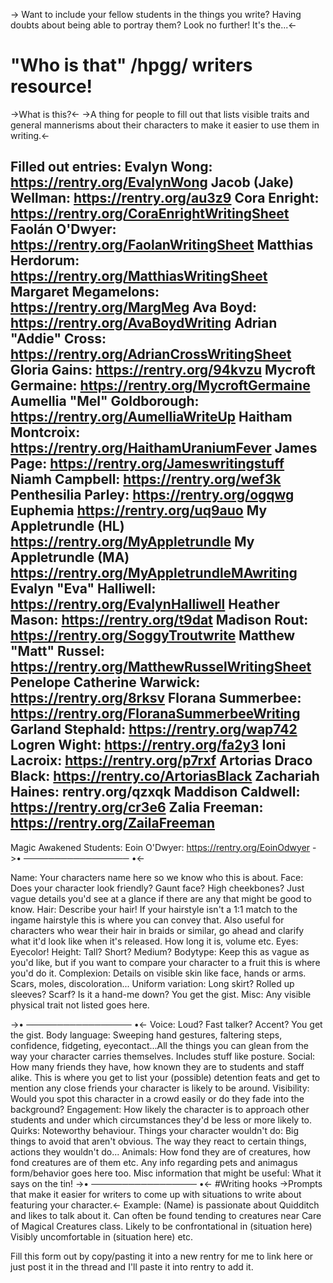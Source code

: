-> Want to include your fellow students in the things you write? Having doubts about being able to portray them? Look no further! It's the...<- 
# "Who is that" /hpgg/ writers resource!
->What is this?<- 
->A thing for people to fill out that lists visible traits and general mannerisms about their characters to make it easier to use them in writing.<- 

Filled out entries:
Evalyn Wong: https://rentry.org/EvalynWong
Jacob (Jake) Wellman: https://rentry.org/au3z9
Cora Enright: https://rentry.org/CoraEnrightWritingSheet
Faolán O'Dwyer: https://rentry.org/FaolanWritingSheet
Matthias Herdorum: https://rentry.org/MatthiasWritingSheet
Margaret Megamelons: https://rentry.org/MargMeg
Ava Boyd: https://rentry.org/AvaBoydWriting
Adrian "Addie" Cross: https://rentry.org/AdrianCrossWritingSheet
Gloria Gains: https://rentry.org/94kvzu
Mycroft Germaine: https://rentry.org/MycroftGermaine
Aumellia "Mel" Goldborough: https://rentry.org/AumelliaWriteUp
Haitham Montcroix: https://rentry.org/HaithamUraniumFever
James Page: https://rentry.org/Jameswritingstuff
Niamh Campbell: https://rentry.org/wef3k
Penthesilia Parley: https://rentry.org/ogqwg
Euphemia https://rentry.org/uq9auo
My Appletrundle (HL) https://rentry.org/MyAppletrundle
My Appletrundle (MA) https://rentry.org/MyAppletrundleMAwriting
Evalyn "Eva" Halliwell: https://rentry.org/EvalynHalliwell
Heather Mason: https://rentry.org/t9dat
Madison Rout: https://rentry.org/SoggyTroutwrite
Matthew "Matt" Russel: https://rentry.org/MatthewRusselWritingSheet
Penelope Catherine Warwick: https://rentry.org/8rksv
Florana Summerbee: https://rentry.org/FloranaSummerbeeWriting
Garland Stephald: https://rentry.org/wap742
Logren Wight: https://rentry.org/fa2y3
Ioni Lacroix: https://rentry.org/p7rxf
Artorias Draco Black: https://rentry.co/ArtoriasBlack
Zachariah Haines: rentry.org/qzxqk
Maddison Caldwell: https://rentry.org/cr3e6
Zalia Freeman: https://rentry.org/ZailaFreeman
-
Magic Awakened Students:
Eoin O'Dwyer: https://rentry.org/EoinOdwyer
->• ───────────────── •<-

Name: Your characters name here so we know who this is about.
Face: Does your character look friendly? Gaunt face? High cheekbones? Just vague details you'd see at a glance if there are any that might be good to know.
Hair: Describe your hair! If your hairstyle isn't a 1:1 match to the ingame hairstyle this is where you can convey that. Also useful for characters who wear their hair in braids or similar, go ahead and clarify what it'd look like when it's released. How long it is, volume etc. 
Eyes: Eyecolor!
Height: Tall? Short? Medium?
Bodytype: Keep this as vague as you'd like, but if you want to compare your character to a fruit this is where you'd do it.
Complexion: Details on visible skin like face, hands or arms. Scars, moles, discoloration...
Uniform variation: Long skirt? Rolled up sleeves? Scarf? Is it a hand-me down? You get the gist.
Misc: Any visible physical trait not listed goes here.

->• ───────────────── •<-
Voice: Loud? Fast talker? Accent? You get the gist.
Body language: Sweeping hand gestures, faltering steps, confidence, fidgeting, eyecontact...All the things you can glean from the way your character carries themselves. Includes stuff like posture.
Social: How many friends they have, how known they are to students and staff alike. This is where you get to list your (possible) detention feats and get to mention any close friends your character is likely to be around.
Visibility: Would you spot this character in a crowd easily or do they fade into the background?
Engagement: How likely the character is to approach other students and under which circumstances they'd be less or more likely to.
Quirks: Noteworthy behaviour. 
Things your character wouldn't do: Big things to avoid that aren't obvious. The way they react to certain things, actions they wouldn't do...
Animals: How fond they are of creatures, how fond creatures are of them etc. Any info regarding pets and animagus form/behavior goes here too.
Misc information that might be useful: What it says on the tin!
->• ───────────────── •<-
#Writing hooks
->Prompts that make it easier for writers to come up with situations to write about featuring your character.<-
Example:
(Name) is passionate about Quidditch and likes to talk about it.
Can often be found tending to creatures near Care of Magical Creatures class.
Likely to be confrontational in (situation here)
Visibly uncomfortable in (situation here) etc.

Fill this form out by copy/pasting it into a new rentry for me to link here or just post it in the thread and I'll paste it into rentry to add it.